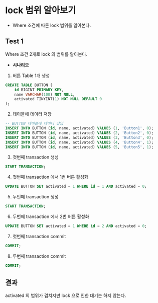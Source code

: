 # lock 범위 알아보기

- Where 조건에 따른 lock 범위를 알아본다.

## Test 1
Where 조건 2개로 lock 의 범위를 알아본다.

- **시나리오**
1. 버튼 Table 1개 생성
```sql
CREATE TABLE BUTTON (
    id BIGINT PRIMARY KEY,
    name VARCHAR(100) NOT NULL,
    activated TINYINT(1) NOT NULL DEFAULT 0
);
```

2. 테이블에 데이터 저장
```sql
-- BUTTON 테이블에 데이터 삽입
INSERT INTO BUTTON (id, name, activated) VALUES (1, 'Button1', 0);
INSERT INTO BUTTON (id, name, activated) VALUES (2, 'Button2', 0);
INSERT INTO BUTTON (id, name, activated) VALUES (3, 'Button3', 0);
INSERT INTO BUTTON (id, name, activated) VALUES (4, 'Button4', 1);
INSERT INTO BUTTON (id, name, activated) VALUES (5, 'Button5', 1);
```

3. 첫번째 transaction 생성
```sql
START TRANSACTION;
```

4. 첫번째 transaction 에서 1번 버튼 활성화
```sql
UPDATE BUTTON SET activated = 1 WHERE id = 1 AND activated = 0;
```

5. 두번째 transaction 생성
```sql
START TRANSACTION;
```

6. 두번째 transaction 에서 2번 버튼 활성화
```sql
UPDATE BUTTON SET activated = 1 WHERE id = 2 AND activated = 0;
```

7. 첫번째 transaction commit
```sql
COMMIT;
```

8. 두번째 transaction commit
```sql
COMMIT;
```

## 결과

activated 의 범위가 겹치지만 lock 으로 인한 대기는 하지 않는다. 
